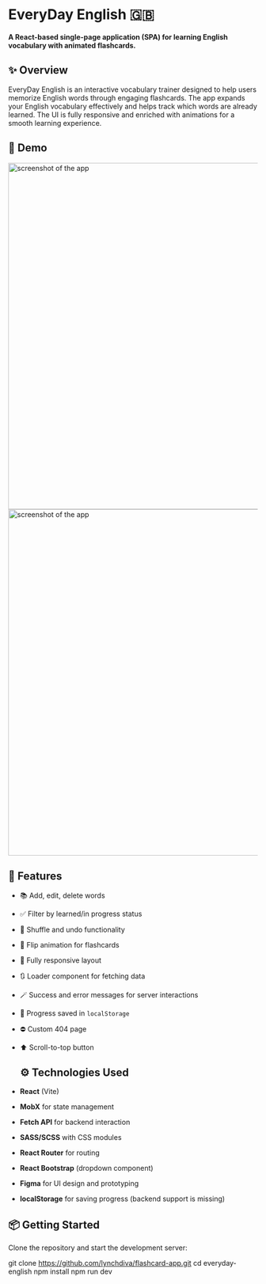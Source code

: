 # EveryDay English 🇬🇧

**A React-based single-page application (SPA) for learning English vocabulary with animated flashcards.**
## ✨ Overview
<p>EveryDay English is an interactive vocabulary trainer designed to help users memorize English words through engaging flashcards. The app expands your English vocabulary effectively and helps track which words are already learned. The UI is fully responsive and enriched with animations for a smooth learning experience.</p>

## 🚀 Demo
<img width="700" alt="screenshot of the app" src="https://sun9-80.userapi.com/impg/1kgs76OJBvYLsLH3U1XYZuoLnwWpqKjdDju40g/QFIffmhHuo8.jpg?size=2560x1331&quality=95&sign=c960fa45f568bb3eaa0c0a5a69ccfeaf&type=album">
<img width="700" alt="screenshot of the app" src="https://sun9-66.userapi.com/impg/6Fs4auW5P18LxEmIn1IW9aKawssKwtU46UMrMw/V3CBeYPq4X4.jpg?size=2560x1321&quality=95&sign=43255ac0360b2eb222bc83bb7c969e59&type=album">

## 🔧 Features

- 📚 Add, edit, delete words  
- ✅ Filter by learned/in progress status  
- 🔄 Shuffle and undo functionality  
- 🧠 Flip animation for flashcards  
- 📱 Fully responsive layout  
- 🔃 Loader component for fetching data  
- 🪄 Success and error messages for server interactions
- 💾 Progress saved in `localStorage`
- ⛔ Custom 404 page  
- ⬆ Scroll-to-top button

  ## ⚙️ Technologies Used

- **React** (Vite)
- **MobX** for state management  
- **Fetch API** for backend interaction  
- **SASS/SCSS** with CSS modules  
- **React Router** for routing  
- **React Bootstrap** (dropdown component)  
- **Figma** for UI design and prototyping  
- **localStorage** for saving progress (backend support is missing)

## 📦 Getting Started
Clone the repository and start the development server:

git clone https://github.com/lynchdiva/flashcard-app.git
cd everyday-english
npm install
npm run dev
